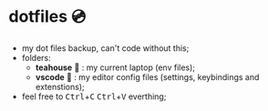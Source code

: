 # dotfiles :cd:
- my dot files backup, can't code without this;
- folders:
  - **teahouse** :mount_fuji: : my current laptop (env files);
  - **vscode** :blue_book: : my editor config files (settings, keybindings and extenstions);
- feel free to <kbd>Ctrl</kbd>+<kbd>C</kbd>  <kbd>Ctrl</kbd>+<kbd>V</kbd> everthing;

